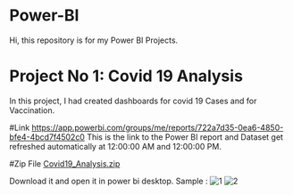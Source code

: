 # Power-BI
Hi, this repository is for my Power BI Projects.

# Project No 1:  Covid 19 Analysis
In this project, I had created  dashboards for covid 19 Cases and for Vaccination. 

#Link
https://app.powerbi.com/groups/me/reports/722a7d35-0ea6-4850-bfe4-4bcd7f4502c0
This is the link to the Power BI report and Dataset get refreshed automatically at 12:00:00 AM and 12:00:00 PM.

#Zip File
[Covid19_Analysis.zip](https://github.com/ajay-panchal-099/Power-BI/files/7180066/Covid19_Analysis.zip)

Download it and open it in power bi desktop.
Sample :
![1](https://user-images.githubusercontent.com/64773085/133663488-bcbc1b73-be11-4e5b-9995-80adc4026fa4.png)
![2](https://user-images.githubusercontent.com/64773085/133663513-ea7795c8-450f-4013-8408-f5dad81ea219.png)
